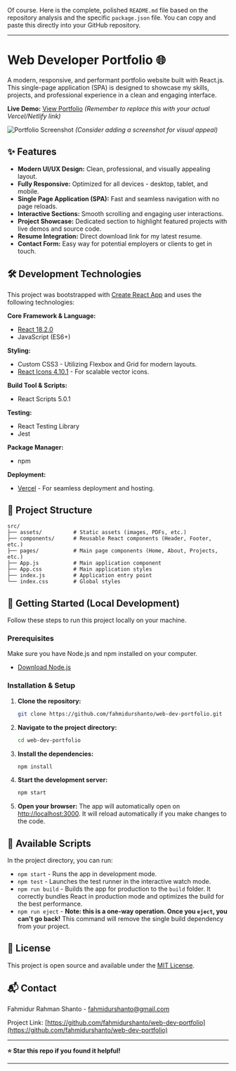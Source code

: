 Of course. Here is the complete, polished `README.md` file based on the repository analysis and the specific `package.json` file. You can copy and paste this directly into your GitHub repository.

---

# Web Developer Portfolio 🌐

A modern, responsive, and performant portfolio website built with React.js. This single-page application (SPA) is designed to showcase my skills, projects, and professional experience in a clean and engaging interface.

**Live Demo:** [View Portfolio](https://your-portfolio-link.vercel.app) *(Remember to replace this with your actual Vercel/Netlify link)*

![Portfolio Screenshot](src/assets/images/portfolio-screenshot.png) *(Consider adding a screenshot for visual appeal)*

## ✨ Features

- **Modern UI/UX Design:** Clean, professional, and visually appealing layout.
- **Fully Responsive:** Optimized for all devices - desktop, tablet, and mobile.
- **Single Page Application (SPA):** Fast and seamless navigation with no page reloads.
- **Interactive Sections:** Smooth scrolling and engaging user interactions.
- **Project Showcase:** Dedicated section to highlight featured projects with live demos and source code.
- **Resume Integration:** Direct download link for my latest resume.
- **Contact Form:** Easy way for potential employers or clients to get in touch.

## 🛠️ Development Technologies

This project was bootstrapped with [Create React App](https://github.com/facebook/create-react-app) and uses the following technologies:

**Core Framework & Language:**
- [React 18.2.0](https://reactjs.org/)
- JavaScript (ES6+)

**Styling:**
- Custom CSS3 - Utilizing Flexbox and Grid for modern layouts.
- [React Icons 4.10.1](https://react-icons.github.io/react-icons/) - For scalable vector icons.

**Build Tool & Scripts:**
- React Scripts 5.0.1

**Testing:**
- React Testing Library
- Jest

**Package Manager:**
- npm

**Deployment:**
- [Vercel](https://vercel.com/) - For seamless deployment and hosting.

## 📁 Project Structure

```
src/
├── assets/          # Static assets (images, PDFs, etc.)
├── components/      # Reusable React components (Header, Footer, etc.)
├── pages/           # Main page components (Home, About, Projects, etc.)
├── App.js           # Main application component
├── App.css          # Main application styles
├── index.js         # Application entry point
└── index.css        # Global styles
```

## 🚀 Getting Started (Local Development)

Follow these steps to run this project locally on your machine.

### Prerequisites

Make sure you have Node.js and npm installed on your computer.
- [Download Node.js](https://nodejs.org/en/download/)

### Installation & Setup

1.  **Clone the repository:**
    ```bash
    git clone https://github.com/fahmidurshanto/web-dev-portfolio.git
    ```

2.  **Navigate to the project directory:**
    ```bash
    cd web-dev-portfolio
    ```

3.  **Install the dependencies:**
    ```bash
    npm install
    ```

4.  **Start the development server:**
    ```bash
    npm start
    ```

5.  **Open your browser:**
    The app will automatically open on [http://localhost:3000](http://localhost:3000). It will reload automatically if you make changes to the code.

## 📜 Available Scripts

In the project directory, you can run:

- `npm start` - Runs the app in development mode.
- `npm test` - Launches the test runner in the interactive watch mode.
- `npm run build` - Builds the app for production to the `build` folder. It correctly bundles React in production mode and optimizes the build for the best performance.
- `npm run eject` - **Note: this is a one-way operation. Once you `eject`, you can't go back!** This command will remove the single build dependency from your project.

## 📄 License

This project is open source and available under the [MIT License](LICENSE).

## 📬 Contact

Fahmidur Rahman Shanto - [fahmidurshanto@gmail.com](mailto:fahmidurshanto@gmail.com)

Project Link: [https://github.com/fahmidurshanto/web-dev-portfolio](https://github.com/fahmidurshanto/web-dev-portfolio)

---

**⭐ Star this repo if you found it helpful!**

---
